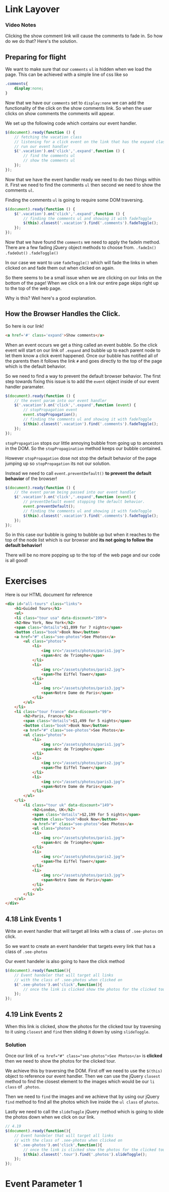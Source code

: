 # Link Layover

### Video Notes

Clicking the show comment link will cause the comments to fade in.
So how do we do that? Here's the solution.

## Preparing for flight
We want to make sure that our `comments` `ul` is hidden when we load the page. This can be achieved with a simple line of css like so

```css
.comments{
    display:none;
}
```
Now that we have our `comments` set to `display:none` we can add the functionality of the click on the show comments link. So when the user clicks on show comments the comments will appear.

We set up the following code which contains our event handler.

```javascript
$(document).ready(function () {
    // fetching the vacation class
    // listening for a click event on the link that has the expand class
    // run our event handler
    $('.vacation').on('click','.expand',function () {
        // find the comments ul
        // show the comments ul
    });
});

```
Now that we have the event handler ready we need to do two things within it.
First we need to find the comments `ul` then second we need to show the comments `ul`.

Finding the comments `ul` is going to require some DOM traversing.

```javascript
$(document).ready(function () {
    $('.vacation').on('click','.expand',function () {
        // finding the comments ul and showing it with fadeToggle
        $(this).closest('.vacation').find('.comments').fadeToggle();
    });
});
```
Now that we have found the `comments` we need to apply the fadeIn method.
There are a few fading jQuery object methods to choose from. `.fadeIn()` `.fadeOut()` `.fadeToggle()`

In our case we want to use `fadeToggle()` which will fade the links in when clicked on and fade them out when clicked on again.

So there seems to be a small issue when we are clicking on our links on the bottom of the page! When we click on a link our entire page skips right up to the top of the web page.

 Why is this? Well here's a good explanation.

## How the Browser Handles the Click.
So here is our link!

```html
<a href='#' class='expand'>Show comments</a>
```
When an event occurs we get a thing called an event bubble. So the click event will start on our link of `.expand` and bubble up to each parent node to let them know a click event happened. Once our bubble has notified all of the parents then it follows the link `#` and goes directly to the top of the page which is the default behavior.

So we need to find a way to prevent the default browser behavior. The first step towards fixing this issue is to add the `event` object inside of our event handler paramater.

```javascript
$(document).ready(function () {
    // the event param into our event handler  
    $('.vacation').on('click','.expand',function (event) {
        // stopPropagation event
        event.stopPropagation();
        // finding the comments ul and showing it with fadeToggle
        $(this).closest('.vacation').find('.comments').fadeToggle();
    });
});
```
`stopPropagation` stops our little annoying bubble from going up to ancestors in the DOM. So the `stopPropagination` method keeps our bubble contained.

However `stopPropagation` dose not stop the default behavior of the page jumping up so `stopPropagation` its not our solution.

Instead we need to call `event.preventDefault()` **to prevent the default behavior** of the browser!

```javascript
$(document).ready(function () {
    // the event param being passed into our event handler  
    $('.vacation').on('click','.expand',function (event) {
        // preventDefault event stopping the default behavior.  
        event.preventDefault();
        // finding the comments ul and showing it with fadeToggle
        $(this).closest('.vacation').find('.comments').fadeToggle();
    });
});
```

So in this case our bubble is going to bubble up but when it reaches to the top of the node list which is our browser and **its not going to follow the default behavior!**  

There will be no more popping up to the top of the web page and our code is all good!

# Exercises
Here is our HTML document for reference

```html
<div id="all-tours" class="links">
    <h1>Guided Tours</h1>
    <ul>
    <li class="tour usa" data-discount="199">
    <h2>New York, New York</h2>
    <span class="details">$1,899 for 7 nights</span>
    <button class="book">Book Now</button>
    <a href="#" class="see-photos">See Photos</a>
        <ul class="photos">
            <li>
                <img src="/assets/photos/paris1.jpg">
                <span>Arc de Triomphe</span>
            </li>
            <li>
                <img src="/assets/photos/paris2.jpg">
                <span>The Eiffel Tower</span>
            </li>
            <li>
                <img src="/assets/photos/paris3.jpg">
                <span>Notre Dame de Paris</span>
            </li>
        </ul>
    </li>
    <li class="tour france" data-discount="99">
        <h2>Paris, France</h2>
        <span class="details">$1,499 for 5 nights</span>
        <button class="book">Book Now</button>
        <a href="#" class="see-photos">See Photos</a>
        <ul class="photos">
            <li>
                <img src="/assets/photos/paris1.jpg">
                <span>Arc de Triomphe</span>
            </li>
            <li>
                <img src="/assets/photos/paris2.jpg">
                <span>The Eiffel Tower</span>
            </li>
            <li>
                <img src="/assets/photos/paris3.jpg">
                <span>Notre Dame de Paris</span>
            </li>
        </ul>
    </li>
        <li class="tour uk" data-discount="149">
            <h2>London, UK</h2>
            <span class="details">$2,199 for 5 nights</span>
            <button class="book">Book Now</button>
            <a href="#" class="see-photos">See Photos</a>
            <ul class="photos">
            <li>
                <img src="/assets/photos/paris1.jpg">
                <span>Arc de Triomphe</span>
            </li>
            <li>
                <img src="/assets/photos/paris2.jpg">
                <span>The Eiffel Tower</span>
            </li>
            <li>
                <img src="/assets/photos/paris3.jpg">
                <span>Notre Dame de Paris</span>
            </li>
            </ul>
        </li>
    </ul>
</div>
```

## 4.18 Link Events 1
Write an event handler that will target all links with a class of `.see-photos` on click.

So we want to create an event handeler that targets every link that has a class of `.see-photos`

Our event handeler is also going to have the click method

```javascript
$(document).ready(function(){
    // Event handeler that will target all links
    // with the class of .see-photos when clicked on
    $('.see-photos').on('click',function(){
        // once the link is clicked show the photos for the clicked tour
    });
});
```
## 4.19 Link Events 2
When this link is clicked, show the photos for the clicked tour by traversing to it using `closest` and `find` then sliding it down by using `slideToggle`.

### Solution
Once our link of `<a href="#" class="see-photos">See Photos</a>` is **clicked**
then we need to show the photos for the clicked tour.

We achieve this by traversing the DOM. First off we need to use the `$(this)` object to reference our event handler. Then we can use the jQuery `closest` method to find the closest element to the images which would be our `li class` of `.photos`.

Then we need to `find` the images and we achieve that by using our jQuery `find` method to find all the photos which live inside the `ul class` of `photos`.

Lastly we need to call the `slideToggle` jQuery method which is going to slide the photos down when we click on our link.


```javascript
// 4.19
$(document).ready(function(){
    // Event handeler that will target all links
    // with the class of .see-photos when clicked on
    $('.see-photos').on('click',function(){
        // once the link is clicked show the photos for the clicked tour
        $(this).closest('.tour').find('.photos').slideToggle();
    });
});
```
# Event Parameter 1
